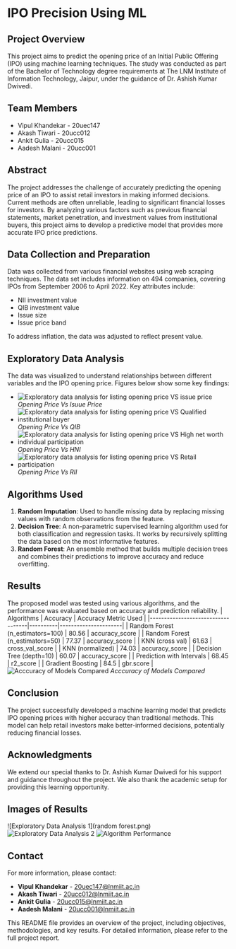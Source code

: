 # IPO Precision Using ML

## Project Overview
This project aims to predict the opening price of an Initial Public Offering (IPO) using machine learning techniques. The study was conducted as part of the Bachelor of Technology degree requirements at The LNM Institute of Information Technology, Jaipur, under the guidance of Dr. Ashish Kumar Dwivedi.

## Team Members
- Vipul Khandekar - 20uec147
- Akash Tiwari - 20ucc012
- Ankit Gulia - 20ucc015
- Aadesh Malani - 20ucc001

## Abstract
The project addresses the challenge of accurately predicting the opening price of an IPO to assist retail investors in making informed decisions. Current methods are often unreliable, leading to significant financial losses for investors. By analyzing various factors such as previous financial statements, market penetration, and investment values from institutional buyers, this project aims to develop a predictive model that provides more accurate IPO price predictions.

## Data Collection and Preparation
Data was collected from various financial websites using web scraping techniques. The data set includes information on 494 companies, covering IPOs from September 2006 to April 2022. Key attributes include:
- NII investment value
- QIB investment value
- Issue size
- Issue price band

To address inflation, the data was adjusted to reflect present value.

## Exploratory Data Analysis
The data was visualized to understand relationships between different variables and the IPO opening price. Figures below show some key findings:
- ![Exploratory data analysis for listing opening price VS issue price](openingVSissue.png)
  *Opening Price Vs Isuue Price*
- ![Exploratory data analysis for listing opening price VS Qualified institutional buyer](openingVSqib.png)
  *Opening Price Vs QIB*
- ![Exploratory data analysis for listing opening price VS High net worth individual participation](openingVShni.png)
  *Opening Price Vs HNI*
- ![Exploratory data analysis for listing opening price VS Retail participation](openingVSrii.png)
  *Opening Price Vs RII*

## Algorithms Used
1. **Random Imputation**: Used to handle missing data by replacing missing values with random observations from the feature.
2. **Decision Tree**: A non-parametric supervised learning algorithm used for both classification and regression tasks. It works by recursively splitting the data based on the most informative features.
3. **Random Forest**: An ensemble method that builds multiple decision trees and combines their predictions to improve accuracy and reduce overfitting.

## Results
The proposed model was tested using various algorithms, and the performance was evaluated based on accuracy and prediction reliability.
| Algorithms                        | Accuracy | Accuracy Metric Used |
|-----------------------------------|----------|----------------------|
| Random Forest (n_estimators=100)  | 80.56    | accuracy_score       |
| Random Forest (n_estimators=50)   | 77.37    | accuracy_score       |
| KNN (cross val)                   | 61.63    | cross_val_score      |
| KNN (normalized)                  | 74.03    | accuracy_score       |
| Decision Tree (depth=10)          | 60.07    | accuracy_score       |
| Prediction with Intervals         | 68.45    | r2_score             |
| Gradient Boosting                 | 84.5     | gbr.score            |
![Acccuracy of Models Compared](Accuracy_of_Models_Compared.png)
  *Acccuracy of Models Compared*


## Conclusion
The project successfully developed a machine learning model that predicts IPO opening prices with higher accuracy than traditional methods. This model can help retail investors make better-informed decisions, potentially reducing financial losses.

## Acknowledgments
We extend our special thanks to Dr. Ashish Kumar Dwivedi for his support and guidance throughout the project. We also thank the academic setup for providing this learning opportunity.

## Images of Results
![Exploratory Data Analysis 1](random forest.png)
![Exploratory Data Analysis 2](gradient_boosting.png)
![Algorithm Performance](knn.png)

## Contact
For more information, please contact:
- **Vipul Khandekar** - 20uec147@lnmiit.ac.in
- **Akash Tiwari** - 20ucc012@lnmiit.ac.in
- **Ankit Gulia** - 20ucc015@lnmiit.ac.in
- **Aadesh Malani** - 20ucc001@lnmiit.ac.in

This README file provides an overview of the project, including objectives, methodologies, and key results. For detailed information, please refer to the full project report.

